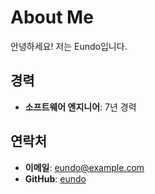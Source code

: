 # About Me

안녕하세요! 저는 Eundo입니다.

## 경력
- **소프트웨어 엔지니어**: 7년 경력

## 연락처
- **이메일**: eundo@example.com
- **GitHub**: [eundo](https://github.com/eundo)